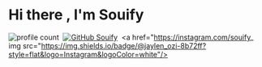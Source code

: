 # Hi there , I'm Souify
![profile count](https://komarev.com/ghpvc/?username=Souify&color=8b72ff)&nbsp;
[![GitHub Souify](https://img.shields.io/github/followers/Souify?label=follow&style=social)](https://github.com/Souify)&nbsp;
<a href="https://instagram.com/souify_ img src="https://img.shields.io/badge/@jaylen_ozi-8b72ff?style=flat&logo=Instagram&logoColor=white"/></a> &nbsp;
